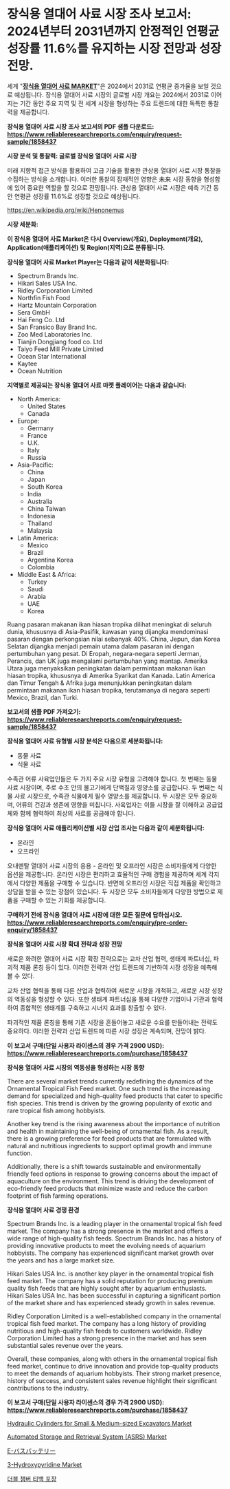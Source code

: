 <p><h1>장식용 열대어 사료 시장 조사 보고서: 2024년부터 2031년까지 안정적인 연평균 성장률 11.6%를 유지하는 시장 전망과 성장 전망.</h1></p><p>세계 "<strong><a href="https://www.reliableresearchreports.com/ornamental-tropical-fish-feed-r1858437">장식용 열대어 사료 MARKET</a></strong>"은 2024에서 2031로 연평균 증가율을 보일 것으로 예상됩니다. 장식용 열대어 사료 시장의 글로벌 시장 개요는 2024에서 2031로 이어지는 기간 동안 주요 지역 및 전 세계 시장을 형성하는 주요 트렌드에 대한 독특한 통찰력을 제공합니다.</p>
<p><strong>장식용 열대어 사료 시장 조사 보고서의 PDF 샘플 다운로드: <a href="https://www.reliableresearchreports.com/enquiry/request-sample/1858437">https://www.reliableresearchreports.com/enquiry/request-sample/1858437</a></strong></p>
<p><strong>시장 분석 및 통찰력: 글로벌 장식용 열대어 사료 시장</strong></p>
<p><p>미래 지향적 접근 방식을 활용하여 고급 기술을 활용한 관상용 열대어 사료 시장 통찰을 수집하는 방식을 소개합니다. 이러한 통찰의 잠재적인 영향은 未来 시장 동향을 형성함에 있어 중요한 역할을 할 것으로 전망됩니다. 관상용 열대어 사료 시장은 예측 기간 동안 연평균 성장률 11.6%로 성장할 것으로 예상됩니다.</p></p>
<p><a href="%7CAUTHORITHY_DOMAIN_URL%7C">https://en.wikipedia.org/wiki/Henonemus</a></p>
<p><strong>시장 세분화:</strong></p>
<p><strong>이 장식용 열대어 사료 Market은 다시 Overview(개요), Deployment(개요), Application(애플리케이션) 및 Region(지역)으로 분류됩니다.</strong></p>
<p><strong>장식용 열대어 사료 Market Player는 다음과 같이 세분화됩니다:</strong></p>
<p><ul><li>Spectrum Brands Inc.</li><li>Hikari Sales USA Inc.</li><li>Ridley Corporation Limited</li><li>Northfin Fish Food</li><li>Hartz Mountain Corporation</li><li>Sera GmbH</li><li>Hai Feng Co. Ltd</li><li>San Fransico Bay Brand Inc.</li><li>Zoo Med Laboratories Inc.</li><li>Tianjin Dongjiang food co. Ltd</li><li>Taiyo Feed Mill Private Limited</li><li>Ocean Star International</li><li>Kaytee</li><li>Ocean Nutrition</li></ul></p>
<p><strong>지역별로 제공되는 장식용 열대어 사료 마켓 플레이어는 다음과 같습니다:</strong></p>
<p><ul>
    <li>
        North America:
        <ul>
            <li>United States</li>
            <li>Canada</li>
        </ul>
    </li>
    <li>
        Europe:
        <ul>
            <li>Germany</li>
            <li>France</li>
            <li>U.K.</li>
            <li>Italy</li>
            <li>Russia</li>
        </ul>
    </li>
    <li>
        Asia-Pacific:
        <ul>
            <li>China</li>
            <li>Japan</li>
            <li>South Korea</li>
            <li>India</li>
            <li>Australia</li>
            <li>China Taiwan</li>
            <li>Indonesia</li>
            <li>Thailand</li>
            <li>Malaysia</li>
        </ul>
    </li>
    <li>
        Latin America:
        <ul>
            <li>Mexico</li>
            <li>Brazil</li>
            <li>Argentina Korea</li>
            <li>Colombia</li>
        </ul>
    </li>
    <li>
        Middle East & Africa:
        <ul>
            <li>Turkey</li>
            <li>Saudi</li>
            <li>Arabia</li>
            <li>UAE</li>
            <li>Korea</li>
        </ul>
    </li>
    </ul></p>
<p><p>Ruang pasaran makanan ikan hiasan tropika dilihat meningkat di seluruh dunia, khususnya di Asia-Pasifik, kawasan yang dijangka mendominasi pasaran dengan perkongsian nilai sebanyak 40%. China, Jepun, dan Korea Selatan dijangka menjadi pemain utama dalam pasaran ini dengan pertumbuhan yang pesat. Di Eropah, negara-negara seperti Jerman, Perancis, dan UK juga mengalami pertumbuhan yang mantap. Amerika Utara juga menyaksikan peningkatan dalam permintaan makanan ikan hiasan tropika, khususnya di Amerika Syarikat dan Kanada. Latin America dan Timur Tengah & Afrika juga menunjukkan peningkatan dalam permintaan makanan ikan hiasan tropika, terutamanya di negara seperti Mexico, Brazil, dan Turki.</p></p>
<p><strong>보고서의 샘플 PDF 가져오기: <a href="https://www.reliableresearchreports.com/enquiry/request-sample/1858437">https://www.reliableresearchreports.com/enquiry/request-sample/1858437</a></strong></p>
<p><strong>장식용 열대어 사료 유형별 시장 분석은 다음으로 세분화됩니다:</strong></p>
<p><ul><li>동물 사료</li><li>식물 사료</li></ul></p>
<p><p>수족관 어류 사육업인들은 두 가지 주요 시장 유형을 고려해야 합니다. 첫 번째는 동물 사료 시장이며, 주로 수조 안의 물고기에게 단백질과 영양소를 공급합니다. 두 번째는 식물 사료 시장으로, 수족관 식물에게 필수 영양소를 제공합니다. 두 시장은 모두 중요하며, 어류의 건강과 생존에 영향을 미칩니다. 사육업자는 이들 시장을 잘 이해하고 공급업체와 함께 협력하여 최상의 사료를 공급해야 합니다.</p></p>
<p><strong>장식용 열대어 사료 애플리케이션별 시장 산업 조사는 다음과 같이 세분화됩니다:</strong></p>
<p><ul><li>온라인</li><li>오프라인</li></ul></p>
<p><p>오내멘탈 열대어 사료 시장의 응용 - 온라인 및 오프라인 시장은 소비자들에게 다양한 옵션을 제공합니다. 온라인 시장은 편리하고 효율적인 구매 경험을 제공하며 세계 각지에서 다양한 제품을 구매할 수 있습니다. 반면에 오프라인 시장은 직접 제품을 확인하고 상담을 받을 수 있는 장점이 있습니다. 두 시장은 모두 소비자들에게 다양한 방법으로 제품을 구매할 수 있는 기회를 제공합니다.</p></p>
<p><strong>구매하기 전에 장식용 열대어 사료 시장에 대한 모든 질문에 답하십시오. <a href="https://www.reliableresearchreports.com/enquiry/pre-order-enquiry/1858437">https://www.reliableresearchreports.com/enquiry/pre-order-enquiry/1858437</a></strong></p>
<p><strong>장식용 열대어 사료 시장 확대 전략과 성장 전망</strong></p>
<p><p>새로운 화려한 열대어 사료 시장 확장 전략으로는 교차 산업 협력, 생태계 파트너십, 파괴적 제품 론칭 등이 있다. 이러한 전략과 산업 트렌드에 기반하여 시장 성장을 예측해 볼 수 있다. </p><p>교차 산업 협력을 통해 다른 산업과 협력하여 새로운 시장을 개척하고, 새로운 시장 성장의 역동성을 형성할 수 있다. 또한 생태계 파트너십을 통해 다양한 기업이나 기관과 협력하여 종합적인 생태계를 구축하고 시너지 효과를 창출할 수 있다. </p><p>파괴적인 제품 론칭을 통해 기존 시장을 흔들어놓고 새로운 수요를 만들어내는 전략도 중요하다. 이러한 전략과 산업 트렌드에 따른 시장 성장은 계속되며, 전망이 밝다. </p></p>
<p><strong>이 보고서 구매(단일 사용자 라이센스의 경우 가격 2900 USD): <a href="https://www.reliableresearchreports.com/purchase/1858437">https://www.reliableresearchreports.com/purchase/1858437</a></strong></p>
<p><strong>장식용 열대어 사료 시장의 역동성을 형성하는 시장 동향</strong></p>
<p><p>There are several market trends currently redefining the dynamics of the Ornamental Tropical Fish Feed market. One such trend is the increasing demand for specialized and high-quality feed products that cater to specific fish species. This trend is driven by the growing popularity of exotic and rare tropical fish among hobbyists.</p><p>Another key trend is the rising awareness about the importance of nutrition and health in maintaining the well-being of ornamental fish. As a result, there is a growing preference for feed products that are formulated with natural and nutritious ingredients to support optimal growth and immune function.</p><p>Additionally, there is a shift towards sustainable and environmentally friendly feed options in response to growing concerns about the impact of aquaculture on the environment. This trend is driving the development of eco-friendly feed products that minimize waste and reduce the carbon footprint of fish farming operations.</p></p>
<p><strong>장식용 열대어 사료 경쟁 환경</strong></p>
<p><p>Spectrum Brands Inc. is a leading player in the ornamental tropical fish feed market. The company has a strong presence in the market and offers a wide range of high-quality fish feeds. Spectrum Brands Inc. has a history of providing innovative products to meet the evolving needs of aquarium hobbyists. The company has experienced significant market growth over the years and has a large market size.</p><p>Hikari Sales USA Inc. is another key player in the ornamental tropical fish feed market. The company has a solid reputation for producing premium quality fish feeds that are highly sought after by aquarium enthusiasts. Hikari Sales USA Inc. has been successful in capturing a significant portion of the market share and has experienced steady growth in sales revenue.</p><p>Ridley Corporation Limited is a well-established company in the ornamental tropical fish feed market. The company has a long history of providing nutritious and high-quality fish feeds to customers worldwide. Ridley Corporation Limited has a strong presence in the market and has seen substantial sales revenue over the years.</p><p>Overall, these companies, along with others in the ornamental tropical fish feed market, continue to drive innovation and provide top-quality products to meet the demands of aquarium hobbyists. Their strong market presence, history of success, and consistent sales revenue highlight their significant contributions to the industry.</p></p>
<p><strong>이 보고서 구매(단일 사용자 라이센스의 경우 가격 2900 USD): <a href="https://www.reliableresearchreports.com/purchase/1858437">https://www.reliableresearchreports.com/purchase/1858437</a></strong></p>
<p><p><a href="https://issuu.com/reportprime-2/docs/hydraulic-cylinders-for-small-mediu_615d169bad57b0">Hydraulic Cylinders for Small & Medium-sized Excavators Market</a></p><p><a href="https://issuu.com/reportprime-2/docs/automated-storage-and-retrieval-sys_8699d809e7edcf">Automated Storage and Retrieval System (ASRS) Market</a></p><p><a href="https://github.com/mohamedbakry57/Market-Research-Report-List-6/blob/main/601538487378.md">E-バスバッテリー</a></p><p><a href="https://github.com/vimar16th/Market-Research-Report-List-6/blob/main/3-hydroxypyridine-market.md">3-Hydroxypyridine Market</a></p><p><a href="https://github.com/laholand/Market-Research-Report-List-6/blob/main/3053572108266.md">더블 챔버 티백 포장</a></p></p>